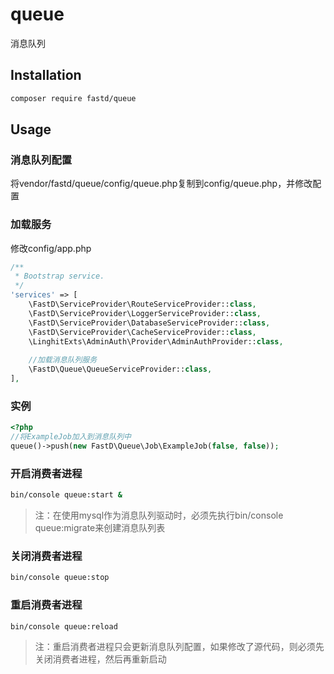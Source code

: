 # queue
消息队列

## Installation

```bash
composer require fastd/queue
```

## Usage

### 消息队列配置

将vendor/fastd/queue/config/queue.php复制到config/queue.php，并修改配置

### 加载服务

修改config/app.php

```php
/**
 * Bootstrap service.
 */
'services' => [
    \FastD\ServiceProvider\RouteServiceProvider::class,
    \FastD\ServiceProvider\LoggerServiceProvider::class,
    \FastD\ServiceProvider\DatabaseServiceProvider::class,
    \FastD\ServiceProvider\CacheServiceProvider::class,
    \LinghitExts\AdminAuth\Provider\AdminAuthProvider::class,
    
    //加载消息队列服务
    \FastD\Queue\QueueServiceProvider::class,
],
```

### 实例

```php
<?php
//将ExampleJob加入到消息队列中
queue()->push(new FastD\Queue\Job\ExampleJob(false, false));
```

### 开启消费者进程

```bash
bin/console queue:start &
```

> 注：在使用mysql作为消息队列驱动时，必须先执行bin/console queue:migrate来创建消息队列表

### 关闭消费者进程

```bash
bin/console queue:stop
```

### 重启消费者进程

```bash
bin/console queue:reload
```

> 注：重启消费者进程只会更新消息队列配置，如果修改了源代码，则必须先关闭消费者进程，然后再重新启动



